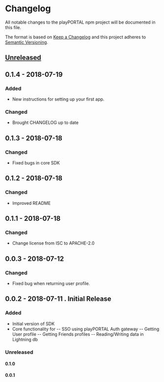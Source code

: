 # Changelog
All notable changes to the playPORTAL npm project will be documented in this file.

The format is based on [Keep a Changelog](http://keepachangelog.com/en/1.0.0/)
and this project adheres to [Semantic Versioning](http://semver.org/spec/v2.0.0.html).

## [Unreleased](unreleased)

## 0.1.4 - 2018-07-19
### Added
- New instructions for setting up your first app.
 
### Changed
- Brought CHANGELOG up to date


## 0.1.3 - 2018-07-18
### Changed
- Fixed bugs in core SDK


## 0.1.2 - 2018-07-18
### Changed
- Improved README


## 0.1.1 - 2018-07-18
### Changed
- Change license from ISC to APACHE-2.0


## 0.0.3 - 2018-07-12
### Changed
- Fixed bug when returning user profile.


## 0.0.2 - 2018-07-11 . Initial Release
### Added
- Initial version of SDK
- Core functionality for
-- SSO using playPORTAL Auth gateway
-- Getting User profile
-- Getting Friends profiles
-- Reading/Writing data in Lightning db


### Unreleased
#### 0.1.0
#### 0.0.1


